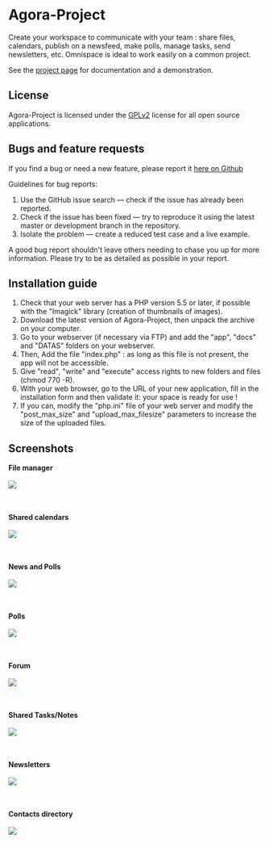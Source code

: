 # Agora-Project 

Create your workspace to communicate with your team : share files, calendars, publish on a newsfeed, make polls, manage tasks, send newsletters, etc. Omnispace is ideal to work easily on a common project.

See the [project page](https://www.agora-project.net/?curTrad=english) for documentation and a demonstration.


## License

Agora-Project is licensed under the [GPLv2](http://choosealicense.com/licenses/gpl-3.0) license for all open source applications.


## Bugs and feature requests

If you find a bug or need a new feature, please report it [here on Github](https://github.com/xech/agora-project/issues)

Guidelines for bug reports:

1. Use the GitHub issue search — check if the issue has already been reported.
2. Check if the issue has been fixed — try to reproduce it using the latest master or development branch in the repository.
3. Isolate the problem — create a reduced test case and a live example.

A good bug report shouldn't leave others needing to chase you up for more information.
Please try to be as detailed as possible in your report.


## Installation guide

1. Check that your web server has a PHP version 5.5 or later, if possible with the "Imagick" library (creation of thumbnails of images).
2. Download the latest version of Agora-Project, then unpack the archive on your computer.
3. Go to your webserver (if necessary via FTP) and add the "app", "docs" and "DATAS" folders on your webserver.
4. Then, Add the file "index.php" : as long as this file is not present, the app will not be accessible.
5. Give "read", "write" and "execute" access rights to new folders and files (chmod 770 -R).
6. With your web browser, go to the URL of your new application, fill in the installation form and then validate it: your space is ready for use !
7. If you can, modify the "php.ini" file of your web server and modify the "post_max_size" and "upload_max_filesize" parameters to increase the size of the uploaded files.


## Screenshots
<p align="center">

  <b>File manager</b><br><br>
  <img src="https://www.agora-project.net/app/img/screenshots/file.jpg"><br><br><br>
 
  <b>Shared calendars</b><br><br>
  <img src="https://www.agora-project.net/app/img/screenshots/calendar.jpg"><br><br><br>

  <b>News and Polls</b><br><br>
  <img src="https://www.agora-project.net/app/img/screenshots/dashboard.jpg"><br><br><br>


  <b>Polls</b><br><br>
  <img src="https://www.agora-project.net/app/img/screenshots/dashboardPoll.jpg"><br><br><br>

  <b>Forum</b><br><br>
  <img src="https://www.agora-project.net/app/img/screenshots/forum.jpg"><br><br><br>

  <b>Shared Tasks/Notes</b><br><br>
  <img src="https://www.agora-project.net/app/img/screenshots/task.jpg"><br><br><br>

  <b>Newsletters</b><br><br>
  <img src="https://www.agora-project.net/app/img/screenshots/mail.jpg"><br><br><br>

  <b>Contacts directory</b><br><br>
  <img src="https://www.agora-project.net/app/img/screenshots/contact.jpg">
</p>

